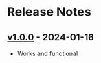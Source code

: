 # Release Notes

## [v1.0.0](https://github.com/hpwebdeveloper) - 2024-01-16

* Works and functional
